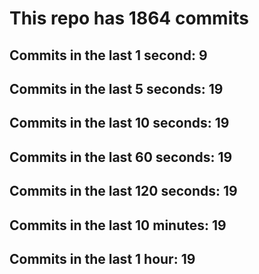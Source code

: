 # This repo has 1864 commits

## Commits in the last 1 second: 9
## Commits in the last 5 seconds: 19
## Commits in the last 10 seconds: 19
## Commits in the last 60 seconds: 19
## Commits in the last 120 seconds: 19
## Commits in the last 10 minutes: 19
## Commits in the last 1 hour: 19
